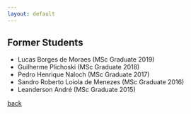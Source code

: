 ```yaml
---
layout: default
---
```


## Former Students
<ul>

<li>Lucas Borges de Moraes (MSc Graduate 2019)</li>
<li>Guilherme Plichoski (MSc Graduate 2018)</li>
<li>Pedro Henrique Naloch (MSc Graduate 2017)</li>
<li>Sandro Roberto Loiola de Menezes (MSc Graduate 2016)</li>
<li>Leanderson André (MSc Graduate 2015)</li>

</ul>

[back](./)
